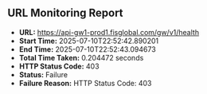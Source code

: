 ## URL Monitoring Report

- **URL:** https://api-gw1-prod1.fisglobal.com/gw/v1/health
- **Start Time:** 2025-07-10T22:52:42.890201
- **End Time:** 2025-07-10T22:52:43.094673
- **Total Time Taken:** 0.204472 seconds
- **HTTP Status Code:** 403
- **Status:** Failure
- **Failure Reason:** HTTP Status Code: 403
